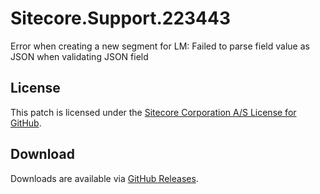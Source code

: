 # Sitecore.Support.223443
Error when creating a new segment for LM: Failed to parse field value as JSON when validating JSON field

## License  
This patch is licensed under the [Sitecore Corporation A/S License for GitHub](https://github.com/sitecoresupport/Sitecore.Support.223443/blob/master/LICENSE).  

## Download  
Downloads are available via [GitHub Releases](https://github.com/sitecoresupport/Sitecore.Support.223443/releases).  

